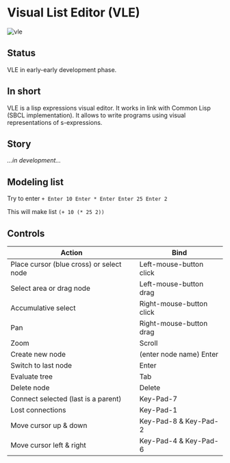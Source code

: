 # Visual List Editor (VLE)
![vle](https://github.com/honix/Visual-List-Editor/blob/master/wiki/find-alice-2.png)

## Status
VLE in early-early development phase.

## In short
VLE is a lisp expressions visual editor. It works in link with Common Lisp (SBCL implementation).
It allows to write programs using visual representations of s-expressions.

## Story
*...in development...*

## Modeling list
Try to enter
```+ Enter 10 Enter * Enter Enter 25 Enter 2```

This will make list
```(+ 10 (* 25 2))```

## Controls
Action | Bind
-------|------
Place cursor (blue cross) or select node | Left-mouse-button click
Select area or drag node | Left-mouse-button drag
Accumulative select | Right-mouse-button click
Pan | Right-mouse-button drag
Zoom | Scroll
Create new node | (enter node name) Enter
Switch to last node | Enter
Evaluate tree | Tab
Delete node | Delete
Connect selected (last is a parent)| Key-Pad-7
Lost connections | Key-Pad-1
Move cursor up & down | Key-Pad-8 & Key-Pad-2
Move cursor left & right | Key-Pad-4 & Key-Pad-6
